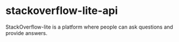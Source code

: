 # stackoverflow-lite-api
StackOverflow-lite is a platform where people can ask questions and provide answers. 
